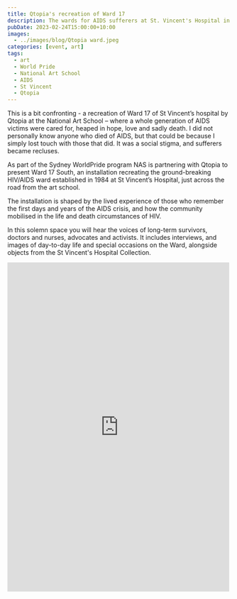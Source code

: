 ```yaml
---
title: Qtopia's recreation of Ward 17
description: The wards for AIDS sufferers at St. Vincent's Hospital in the 1980s
pubDate: 2023-02-24T15:00:00+10:00
images:
  - ../images/blog/Qtopia ward.jpeg
categories: [event, art]
tags:
  - art
  - World Pride
  - National Art School
  - AIDS
  - St Vincent
  - Qtopia
---
```


This is a bit confronting - a recreation of Ward 17 of St Vincent’s hospital by Qtopia at the National Art School – where a whole generation of AIDS victims were cared for, heaped in hope, love and sadly death. I did not personally know anyone who died of AIDS, but that could be because I simply lost touch with those that did. It was a social stigma, and sufferers became recluses.

As part of the Sydney WorldPride program NAS is partnering with Qtopia to present Ward 17 South, an installation recreating the ground-breaking HIV/AIDS ward established in 1984 at St Vincent’s Hospital, just across the road from the art school.

The installation is shaped by the lived experience of those who remember the first days and years of the AIDS crisis, and how the community mobilised in the life and death circumstances of HIV.

In this solemn space you will hear the voices of long-term survivors, doctors and nurses, advocates and activists. It includes interviews, and images of day-to-day life and special occasions on the Ward, alongside objects from the St Vincent's Hospital Collection.

<iframe src="https://www.facebook.com/plugins/post.php?href=https%3A%2F%2Fwww.facebook.com%2Fchris1.tham%2Fposts%2Fpfbid0KeBTKvkK57ogrTuqQQ5YZ8ncKYa1DqffZV3vMgLiyfSgxi9FkFL1ERyV8aDzgctbl&show_text=true&width=500" width="500" height="742" style="border:none;overflow:hidden" scrolling="no" frameborder="0" allowfullscreen="true" allow="autoplay; clipboard-write; encrypted-media; picture-in-picture; web-share"></iframe>
